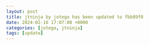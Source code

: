 ```yaml
---
layout: post
title: jtninja by jotego has been updated to fbb89f0
date: 2024-02-16 17:07:08 +0000
categories: [jotego, jtninja]
tags: [update]
---
```


